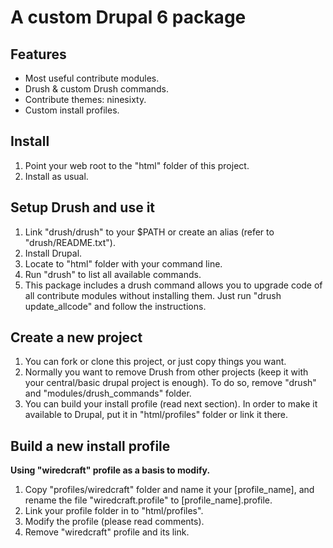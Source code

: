 # A custom Drupal 6 package

## Features

*	Most useful contribute modules.
*	Drush & custom Drush commands.
*	Contribute themes: ninesixty.
*	Custom install profiles.

## Install

1.	Point your web root to the "html" folder of this project.
1.	Install as usual.

## Setup Drush and use it

1.	Link "drush/drush" to your $PATH or create an alias (refer to "drush/README.txt").
1.	Install Drupal.
1.	Locate to "html" folder with your command line.
1.	Run "drush" to list all available commands.
1.	This package includes a drush command allows you to upgrade code of all contribute modules without installing them. Just run "drush update_allcode" and follow the instructions.

## Create a new project

1.	You can fork or clone this project, or just copy things you want.
1.	Normally you want to remove Drush from other projects (keep it with your central/basic drupal project is enough). To do so, remove "drush" and "modules/drush_commands" folder.
1.	You can build your install profile (read next section). In order to make it available to Drupal, put it in "html/profiles" folder or link it there.

## Build a new install profile

**Using "wiredcraft" profile as a basis to modify.**

1.	Copy "profiles/wiredcraft" folder and name it your [profile\_name], and rename the file "wiredcraft.profile" to [profile\_name].profile.
1.	Link your profile folder in to "html/profiles".
1.	Modify the profile (please read comments).
1.	Remove "wiredcraft" profile and its link.
